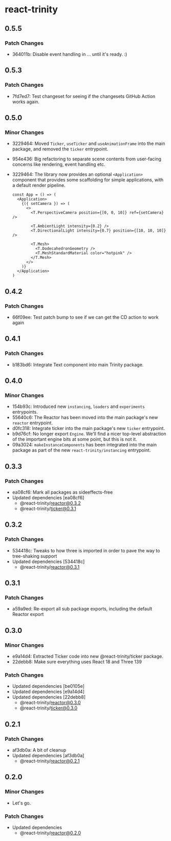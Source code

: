 # react-trinity

## 0.5.5

### Patch Changes

- 364011b: Disable event handling in <Application>... until it's ready. :)

## 0.5.3

### Patch Changes

- 7fd7ed7: Test changeset for seeing if the changesets GitHub Action works again.

## 0.5.0

### Minor Changes

- 3229464: Moved `Ticker`, `useTicker` and `useAnimationFrame` into the main package, and removed the `ticker` entrypoint.
- 954e436: Big refactoring to separate scene contents from user-facing concerns like rendering, event handling etc.
- 3229464: The library now provides an optional `<Application>` component that provides some scaffolding for simple applications, with a default render pipeline.

  ```tsx
  const App = () => (
    <Application>
      {({ setCamera }) => (
        <>
          <T.PerspectiveCamera position={[0, 0, 10]} ref={setCamera} />

          <T.AmbientLight intensity={0.2} />
          <T.DirectionalLight intensity={0.7} position={[10, 10, 10]} />

          <T.Mesh>
            <T.DodecahedronGeometry />
            <T.MeshStandardMaterial color="hotpink" />
          </T.Mesh>
        </>
      )}
    </Application>
  )
  ```

## 0.4.2

### Patch Changes

- 66f09ee: Test patch bump to see if we can get the CD action to work again

## 0.4.1

### Patch Changes

- b183bd6: Integrate Text component into main Trinity package.

## 0.4.0

### Minor Changes

- 154b93c: Introduced new `instancing`, `loaders` and `experiments` entrypoints.
- 55640c6: The Reactor has been moved into the main package's new `reactor` entrypoint.
- d0fc318: Integrate ticker into the main package's new `ticker` entrypoint.
- b9d76cf: No longer export `Engine`. We'll find a nicer top-level abstraction of the important engine bits at some point, but this is not it.
- 09a3024: `makeInstanceComponents` has been integrated into the main package as part of the new `react-trinity/instancing` entrypoint.

## 0.3.3

### Patch Changes

- ea08cf6: Mark all packages as sideeffects-free
- Updated dependencies [ea08cf6]
  - @react-trinity/reactor@0.3.2
  - @react-trinity/ticker@0.3.1

## 0.3.2

### Patch Changes

- 534418c: Tweaks to how three is imported in order to pave the way to tree-shaking support
- Updated dependencies [534418c]
  - @react-trinity/reactor@0.3.1

## 0.3.1

### Patch Changes

- a59a9ed: Re-export all sub package exports, including the default Reactor export

## 0.3.0

### Minor Changes

- e9a14d4: Extracted Ticker code into new @react-trinity/ticker package.
- 22debb8: Make sure everything uses React 18 and Three 139

### Patch Changes

- Updated dependencies [be0105e]
- Updated dependencies [e9a14d4]
- Updated dependencies [22debb8]
  - @react-trinity/reactor@0.3.0
  - @react-trinity/ticker@0.3.0

## 0.2.1

### Patch Changes

- af3db0a: A bit of cleanup
- Updated dependencies [af3db0a]
  - @react-trinity/reactor@0.2.1

## 0.2.0

### Minor Changes

- Let's go.

### Patch Changes

- Updated dependencies
  - @react-trinity/reactor@0.2.0
